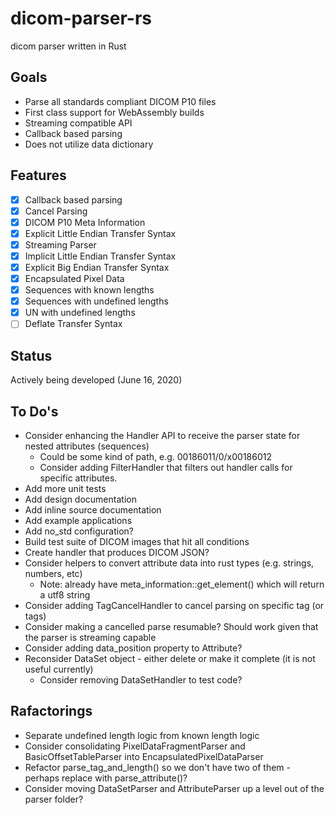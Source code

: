 # dicom-parser-rs
dicom parser written in Rust

## Goals

* Parse all standards compliant DICOM P10 files
* First class support for WebAssembly builds 
* Streaming compatible API
* Callback based parsing
* Does not utilize data dictionary

## Features

* [X] Callback based parsing
* [X] Cancel Parsing
* [X] DICOM P10 Meta Information
* [X] Explicit Little Endian Transfer Syntax
* [X] Streaming Parser
* [X] Implicit Little Endian Transfer Syntax
* [X] Explicit Big Endian Transfer Syntax
* [X] Encapsulated Pixel Data
* [X] Sequences with known lengths
* [X] Sequences with undefined lengths
* [X] UN with undefined lengths
* [ ] Deflate Transfer Syntax

## Status

Actively being developed (June 16, 2020)

## To Do's

* Consider enhancing the Handler API to receive the parser state for nested attributes (sequences)
  * Could be some kind of path, e.g. 00186011/0/x00186012
  * Consider adding FilterHandler that filters out handler calls for specific attributes.  
* Add more unit tests
* Add design documentation
* Add inline source documentation
* Add example applications
* Add no_std configuration?
* Build test suite of DICOM images that hit all conditions
* Create handler that produces DICOM JSON?
* Consider helpers to convert attribute data into rust types (e.g. strings, numbers, etc)
  * Note: already have meta_information::get_element() which will return a utf8 string
* Consider adding TagCancelHandler to cancel parsing on specific tag (or tags)
* Consider making a cancelled parse resumable?  Should work given that the parser is streaming capable
* Consider adding data_position property to Attribute?
* Reconsider DataSet object - either delete or make it complete (it is not useful currently)
  * Consider removing DataSetHandler to test code?

## Rafactorings

* Separate undefined length logic from known length logic
* Consider consolidating PixelDataFragmentParser and BasicOffsetTableParser into EncapsulatedPixelDataParser
* Refactor parse_tag_and_length() so we don't have two of them - perhaps replace with parse_attribute()?
* Consider moving DataSetParser and AttributeParser up a level out of the parser folder?